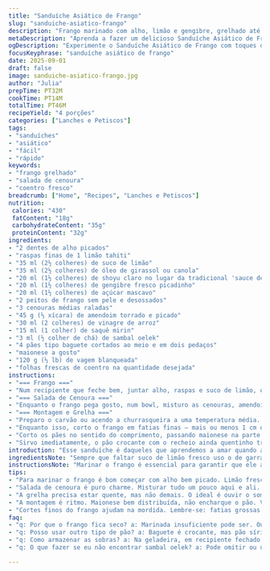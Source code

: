 ```yaml
---
title: "Sanduíche Asiático de Frango"
slug: "sanduiche-asiatico-frango"
description: "Frango marinado com alho, limão e gengibre, grelhado até a crosta dourar. Salada crocante de cenoura com amendoim, vinagre de arroz e um toque apimentado de sambal oelek. Montado no pão baguete com maionese e folhas frescas de coentro. Texturas e sabores que conversam: picância, doçura, acidez e crocância, numa experiência rápida e prática."
metaDescription: "Aprenda a fazer um delicioso Sanduíche Asiático de Frango com sabores intensos e texturas irresistíveis"
ogDescription: "Experimente o Sanduíche Asiático de Frango com toques de gengibre e crocância. Uma explosão de sabores que você precisa provar"
focusKeyphrase: "sanduíche asiático de frango"
date: 2025-09-01
draft: false
image: sanduiche-asiatico-frango.jpg
author: "Julia"
prepTime: PT32M
cookTime: PT14M
totalTime: PT46M
recipeYield: "4 porções"
categories: ["Lanches e Petiscos"]
tags:
- "sanduíches"
- "asiático"
- "fácil"
- "rápido"
keywords:
- "frango grelhado"
- "salada de cenoura"
- "coentro fresco"
breadcrumb: ["Home", "Recipes", "Lanches e Petiscos"]
nutrition: 
 calories: "430"
 fatContent: "18g"
 carbohydrateContent: "35g"
 proteinContent: "32g"
ingredients:
- "2 dentes de alho picados"
- "raspas finas de 1 limão tahiti"
- "35 ml (2½ colheres) de suco de limão"
- "35 ml (2½ colheres) de óleo de girassol ou canola"
- "20 ml (1½ colheres) de shoyu claro no lugar da tradicional 'sauce de peixe'"
- "20 ml (1½ colheres) de gengibre fresco picadinho"
- "20 ml (1½ colheres) de açúcar mascavo"
- "2 peitos de frango sem pele e desossados"
- "3 cenouras médias raladas"
- "45 g (⅓ xícara) de amendoim torrado e picado"
- "30 ml (2 colheres) de vinagre de arroz"
- "15 ml (1 colher) de saquê mirin"
- "3 ml (½ colher de chá) de sambal oelek"
- "4 pães tipo baguete cortados ao meio e em dois pedaços"
- "maionese a gosto"
- "120 g (⅓ lb) de vagem blanqueada"
- "folhas frescas de coentro na quantidade desejada"
instructions:
- "=== Frango ==="
- "Num recipiente que feche bem, juntar alho, raspas e suco de limão, óleo, shoyu, gengibre e açúcar demerara (uso mascavo porque funde melhor o sabor). Misturo tudo com uma colher e coloco os peitos, cobrindo bem. Não deixe no tempero mais de 10-11 horas, 1-3 horas é suficiente; demais deixa sabor estranho e textura ruim. Reserve na geladeira."
- "=== Salada de Cenoura ==="
- "Enquanto o frango pega gosto, num bowl, misturo as cenouras, amendoim, vinagre de arroz, mirin e sambal oelek. O apimentadinho desse sambal é essencial pra levantar o prato, mas dose conforme seu gosto. Levo à geladeira, vai ganhando corpo e crocância."
- "=== Montagem e Grelha ==="
- "Preparo o carvão ou acendo a churrasqueira a uma temperatura média. Pingo um pouco de óleo na grelha e espalho com papel toalha pra não grudar. Escorro o frango, jogo fora a marinada – nunca reaproveite esse líquido, amarga e contamina. Grelho por volta de 6-8 minutos cada lado, até sentir a carne firme e com marcas da grelha; melhor confiar no tato: carne macia mas já firme ao toque, sem ficar mole ou ressecada. Depois de tirar do fogo, deixo descansar 4 minutos para os sucos redistribuírem; se cortar quente, tudo escapa e fica seco."
- "Enquanto isso, corto o frango em fatias finas – mais ou menos 1 cm de espessura. O corte certo faz diferença no sanduíche, fatias muito grossas atrapalham na mordida."
- "Corto os pães no sentido do comprimento, passando maionese na parte interna – não exagere para não ficar pesado. Distribuo as fatias do frango, coloco a salada crocante por cima, os grãos de amendoim picados, as vagens e muitas folhas frescas de coentro. A coentro traz frescor, não pule essa parte, mesmo quem não é fã deve experimentar uma folha ou duas."
- "Sirvo imediatamente, o pão crocante com o recheio ainda quentinho traz uma explosão de texturas e sabores que não dá pra explicar, tem que provar."
introduction: "Esse sanduíche é daqueles que aprendemos a amar quando a correria da vida não deixa perder a vontade de se alimentar bem. Dos elementos do frango com toque asiático à crocância da cenoura e o crostado do pão, trata-se de uma mistura de texturas cheias de personalidade. Troquei a tradicional 'sauce de peixe' um pouco invasiva por shoyu claro para dar mais suavidade; a acidez do limão gruda na carne, o gingibre levanta o aroma e o açúcar mascavo acrescenta profundidade. Esse combo virou favorito aqui em casa, até no verão que não pede comida pesada. Praticidade com sabor, raro de achar."
ingredientsNote: "Sempre que faltar suco de limão fresco uso o de garrafinha, desde que espremo um pouco de limão antes para manter frescor. O shoyu claro substitui a pasta de peixe porque é mais acessível no mercado brasileiro e deixa o sabor limpo, sem aquela pungência excessiva que nem todo mundo curte. O amendoim pode ser trocado por castanha de caju, mais neutra, para quem tem alergias leves, e o sambal oelek pode ser omitido ou usado com moderação para evitar que a preparação vire algo muito picante. Se quiser inovar, já fiz com coentro e hortelã juntos, ficou refrescante e diferente. Vagem blanqueada é essencial para o croque, substitui a falta de alface e mantém o frescor."
instructionsNote: "Marinar o frango é essencial para garantir que ele absorva bem todos os sabores intensos. Não prolongue demais o tempo para não “cozinhar” a carne na acidez do limão e nem deixá-la com textura cozida demais. A gordura do óleo vegetal une tudo. Grelhar sem pressa, sempre em fogo médio, previne que a carne resseque por fora deixando o interior cru. O descanso do frango depois de grelhado não é um detalhe; ele garante suculência, se cortar quente, perde essa umidade natural. Para a saladinha, mexer apenas o necessário, para que não fique aguada e mantenha crocância, o vinagre e o mirin ajudam a equilibrar os sabores com a doçura do açúcar no frango. Montar tudo pouco antes de servir para que o pão não amoleça. Paciência e observação são amigos da cozinha; olhar o frango na grelha, sentir o aroma do gengibre e o calor da faca ao cortar mostra mais do que simplesmente usar o relógio."
tips:
- "Para marinar o frango é bom começar com alho bem picado. Limão fresco é o ideal. Se não tiver, garrafa serve, mas frescura faz diferença. Cuidado para não deixar por muito tempo. Cuidado com a textura."
- "Salada de cenoura é puro charme. Misturar tudo um pouco aqui e ali. Não exagere no sambal oelek. Passei raiva no passado com o excesso; quem gosta de muito picante adicione ao gosto."
- "A grelha precisa estar quente, mas não demais. O ideal é ouvir o som; deve chiar um pouco. Também não se esqueça do descanso do frango. Quatro minutos mudam tudo. Carne seca dá até desgosto."
- "A montagem é ritmo. Maionese bem distribuída, não encharque o pão. Vagem crocante é essencial para equilibrar os sabores. Se a vagem não estiver, alface serve. Aqui é questão de ter frescor."
- "Cortes finos do frango ajudam na mordida. Lembre-se: fatias grossas atrapalham. Sinta a textura. Se não tiver coentro, use hortelã. Frescor no final é tudo. Mudanças fazem a receita sua."
faq:
- "q: Por que o frango fica seco? a: Marinada insuficiente pode ser. Ou grelha muito quente. Sinal: deve ficar firme mas não duro. Teste com o toque."
- "q: Posso usar outro tipo de pão? a: Baguete é crocante, mas pão sírio pode ser uma alternativa. Mudanças sempre são bem-vindas. Atenção ao não deixar o pão mole."
- "q: Como armazenar as sobras? a: Na geladeira, em recipiente fechado. Isso evita que ressequem. Mas se acontecer, esquente no forno. Micro-ondas não dá certo."
- "q: O que fazer se eu não encontrar sambal oelek? a: Pode omitir ou usar molho de pimenta. O importante é sabor sem queimar a boca. Temperatura é tudo na cozinha."

---
```

